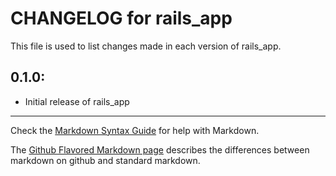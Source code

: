 # CHANGELOG for rails_app 

This file is used to list changes made in each version of rails_app.

## 0.1.0:

* Initial release of rails_app

- - - 
Check the [Markdown Syntax Guide](http://daringfireball.net/projects/markdown/syntax) for help with Markdown.

The [Github Flavored Markdown page](http://github.github.com/github-flavored-markdown/) describes the differences between markdown on github and standard markdown.
